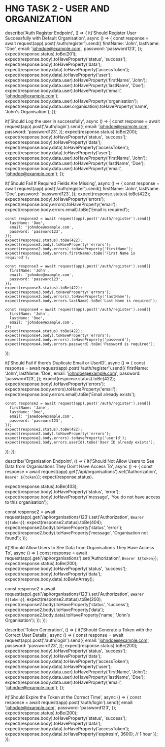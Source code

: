# HNG TASK 2 - USER AND ORGANIZATION 



describe('Auth Register Endpoint', () => {
  it('Should Register User Successfully with Default Organisation', async () => {
    const response = await request(app).post('/auth/register').send({
      firstName: 'John',
      lastName: 'Doe',
      email: 'johndoe@example.com',
      password: 'password123',
    });
    expect(response.status).toBe(201);
    expect(response.body).toHaveProperty('status', 'success');
    expect(response.body).toHaveProperty('data');
    expect(response.body.data).toHaveProperty('accessToken');
    expect(response.body.data).toHaveProperty('user');
    expect(response.body.data.user).toHaveProperty('firstName', 'John');
    expect(response.body.data.user).toHaveProperty('lastName', 'Doe');
    expect(response.body.data.user).toHaveProperty('email', 'johndoe@example.com');
    expect(response.body.data.user).toHaveProperty('organisation');
    expect(response.body.data.user.organisation).toHaveProperty('name', 'John\'s Organisation');
  });

  it('Should Log the user in successfully', async () => {
    const response = await request(app).post('/auth/login').send({
      email: 'johndoe@example.com',
      password: 'password123',
    });
    expect(response.status).toBe(200);
    expect(response.body).toHaveProperty('status', 'success');
    expect(response.body).toHaveProperty('data');
    expect(response.body.data).toHaveProperty('accessToken');
    expect(response.body.data).toHaveProperty('user');
    expect(response.body.data.user).toHaveProperty('firstName', 'John');
    expect(response.body.data.user).toHaveProperty('lastName', 'Doe');
    expect(response.body.data.user).toHaveProperty('email', 'johndoe@example.com');
  });

  it('Should Fail If Required Fields Are Missing', async () => {
    const response = await request(app).post('/auth/register').send({
      firstName: 'John',
      lastName: 'Doe',
      password: 'password123',
    });
    expect(response.status).toBe(422);
    expect(response.body).toHaveProperty('errors');
    expect(response.body.errors).toHaveProperty('email');
    expect(response.body.errors.email).toBe('Email is required');

    const response2 = await request(app).post('/auth/register').send({
      lastName: 'Doe',
      email: 'johndoe@example.com',
      password: 'password123',
    });
    expect(response2.status).toBe(422);
    expect(response2.body).toHaveProperty('errors');
    expect(response2.body.errors).toHaveProperty('firstName');
    expect(response2.body.errors.firstName).toBe('First Name is required');

    const response3 = await request(app).post('/auth/register').send({
      firstName: 'John',
      email: 'johndoe@example.com',
      password: 'password123',
    });
    expect(response3.status).toBe(422);
    expect(response3.body).toHaveProperty('errors');
    expect(response3.body.errors).toHaveProperty('lastName');
    expect(response3.body.errors.lastName).toBe('Last Name is required');

    const response4 = await request(app).post('/auth/register').send({
      firstName: 'John',
      lastName: 'Doe',
      email: 'johndoe@example.com',
    });
    expect(response4.status).toBe(422);
    expect(response4.body).toHaveProperty('errors');
    expect(response4.body.errors).toHaveProperty('password');
    expect(response4.body.errors.password).toBe('Password is required');
  });

  it('Should Fail if there’s Duplicate Email or UserID', async () => {
    const response = await request(app).post('/auth/register').send({
      firstName: 'John',
      lastName: 'Doe',
      email: 'johndoe@example.com',
      password: 'password123',
    });
    expect(response.status).toBe(422);
    expect(response.body).toHaveProperty('errors');
    expect(response.body.errors).toHaveProperty('email');
    expect(response.body.errors.email).toBe('Email already exists');

    const response2 = await request(app).post('/auth/register').send({
      firstName: 'Jane',
      lastName: 'Doe',
      email: 'janedoe@example.com',
      password: 'password123',
    });
    expect(response2.status).toBe(422);
    expect(response2.body).toHaveProperty('errors');
    expect(response2.body.errors).toHaveProperty('userId');
    expect(response2.body.errors.userId).toBe('User ID already exists');
  });
});

describe('Organisation Endpoint', () => {
  it('Should Not Allow Users to See Data from Organisations They Don’t Have Access To', async () => {
    const response = await request(app).get('/api/organisations').set('Authorization', `Bearer ${token}`);
    expect(response.status).

expect(response.status).toBe(403);
expect(response.body).toHaveProperty('status', 'error');
expect(response.body).toHaveProperty('message', 'You do not have access to this organisation');

const response2 = await request(app).get('/api/organisations/123').set('Authorization', `Bearer ${token}`);
expect(response2.status).toBe(404);
expect(response2.body).toHaveProperty('status', 'error');
expect(response2.body).toHaveProperty('message', 'Organisation not found');
});

it('Should Allow Users to See Data from Organisations They Have Access To', async () => {
const response = await request(app).get('/api/organisations').set('Authorization', `Bearer ${token}`);
expect(response.status).toBe(200);
expect(response.body).toHaveProperty('status', 'success');
expect(response.body).toHaveProperty('data');
expect(response.body.data).toBeAnArray();

const response2 = await request(app).get('/api/organisations/123').set('Authorization', `Bearer ${token}`);
expect(response2.status).toBe(200);
expect(response2.body).toHaveProperty('status', 'success');
expect(response2.body).toHaveProperty('data');
expect(response2.body.data).toHaveProperty('name', 'John's Organisation');
});
});

describe('Token Generation', () => {
it('Should Generate a Token with the Correct User Details', async () => {
const response = await request(app).post('/auth/login').send({
email: 'johndoe@example.com',
password: 'password123',
});
expect(response.status).toBe(200);
expect(response.body).toHaveProperty('status', 'success');
expect(response.body).toHaveProperty('data');
expect(response.body.data).toHaveProperty('accessToken');
expect(response.body.data).toHaveProperty('user');
expect(response.body.data.user).toHaveProperty('firstName', 'John');
expect(response.body.data.user).toHaveProperty('lastName', 'Doe');
expect(response.body.data.user).toHaveProperty('email', 'johndoe@example.com');
});

it('Should Expire the Token at the Correct Time', async () => {
const response = await request(app).post('/auth/login').send({
email: 'johndoe@example.com',
password: 'password123',
});
expect(response.status).toBe(200);
expect(response.body).toHaveProperty('status', 'success');
expect(response.body).toHaveProperty('data');
expect(response.body.data).toHaveProperty('accessToken');
expect(response.body.data).toHaveProperty('expiresIn', 3600); // 1 hour
});
});
